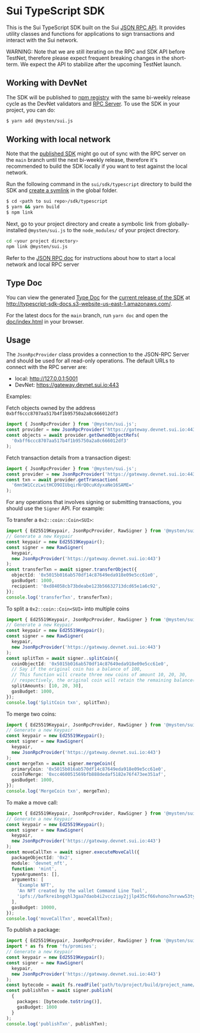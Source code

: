 # Sui TypeScript SDK

This is the Sui TypeScript SDK built on the Sui [JSON RPC API](https://github.com/MystenLabs/sui/blob/main/doc/src/build/json-rpc.md). It provides utility classes and functions for applications to sign transactions and interact with the Sui network.

WARNING: Note that we are still iterating on the RPC and SDK API before TestNet, therefore please expect frequent breaking changes in the short-term. We expect the API to stabilize after the upcoming TestNet launch.

## Working with DevNet

The SDK will be published to [npm registry](https://www.npmjs.com/package/@mysten/sui.js) with the same bi-weekly release cycle as the DevNet validators and [RPC Server](https://github.com/MystenLabs/sui/blob/main/doc/src/build/json-rpc.md). To use the SDK in your project, you can do:

```bash
$ yarn add @mysten/sui.js
```

## Working with local network

Note that the [published SDK](https://www.npmjs.com/package/@mysten/sui.js) might go out of sync with the RPC server on the `main` branch until the next bi-weekly release, therefore it's recommended to build the SDK locally if you want to test against the local network.

Run the following command in the `sui/sdk/typescript` directory to build the SDK and [create a symlink](https://docs.npmjs.com/cli/v8/commands/npm-link) in the global folder.

```bash
$ cd <path to sui repo>/sdk/typescript
$ yarn && yarn build
$ npm link
```

Next, go to your project directory and create a symbolic link from globally-installed `@mysten/sui.js` to the `node_modules/` of your project directory.

```bash
cd <your project directory>
npm link @mysten/sui.js
```

Refer to the [JSON RPC doc](https://github.com/MystenLabs/sui/blob/main/doc/src/build/json-rpc.md) for instructions about how to start a local network and local RPC server

## Type Doc

You can view the generated [Type Doc](https://typedoc.org/) for the [current release of the SDK](https://www.npmjs.com/package/@mysten/sui.js) at http://typescript-sdk-docs.s3-website-us-east-1.amazonaws.com/.

For the latest docs for the `main` branch, run `yarn doc` and open the [doc/index.html](doc/index.html) in your browser.

## Usage

The `JsonRpcProvider` class provides a connection to the JSON-RPC Server and should be used for all read-only operations. The default URLs to connect with the RPC server are:

- local: http://127.0.0.1:5001
- DevNet: https://gateway.devnet.sui.io:443

Examples:

Fetch objects owned by the address `0xbff6ccc8707aa517b4f1b95750a2a8c666012df3`

```typescript
import { JsonRpcProvider } from '@mysten/sui.js';
const provider = new JsonRpcProvider('https://gateway.devnet.sui.io:443');
const objects = await provider.getOwnedObjectRefs(
  '0xbff6ccc8707aa517b4f1b95750a2a8c666012df3'
);
```

Fetch transaction details from a transaction digest:

```typescript
import { JsonRpcProvider } from '@mysten/sui.js';
const provider = new JsonRpcProvider('https://gateway.devnet.sui.io:443');
const txn = await provider.getTransaction(
  '6mn5W1CczLwitHCO9OIUbqirNrQ0cuKdyxaNe16SAME='
);
```

For any operations that involves signing or submitting transactions, you should use the `Signer` API. For example:

To transfer a `0x2::coin::Coin<SUI>`:

```typescript
import { Ed25519Keypair, JsonRpcProvider, RawSigner } from '@mysten/sui.js';
// Generate a new Keypair
const keypair = new Ed25519Keypair();
const signer = new RawSigner(
  keypair,
  new JsonRpcProvider('https://gateway.devnet.sui.io:443')
);
const transferTxn = await signer.transferObject({
  objectId: '0x5015b016ab570df14c87649eda918e09e5cc61e0',
  gasBudget: 1000,
  recipient: '0xd84058cb73bdeabe123b56632713dcd65e1a6c92',
});
console.log('transferTxn', transferTxn);
```

To split a `0x2::coin::Coin<SUI>` into multiple coins

```typescript
import { Ed25519Keypair, JsonRpcProvider, RawSigner } from '@mysten/sui.js';
// Generate a new Keypair
const keypair = new Ed25519Keypair();
const signer = new RawSigner(
  keypair,
  new JsonRpcProvider('https://gateway.devnet.sui.io:443')
);
const splitTxn = await signer..splitCoin({
  coinObjectId: '0x5015b016ab570df14c87649eda918e09e5cc61e0',
  // Say if the original coin has a balance of 100,
  // This function will create three new coins of amount 10, 20, 30,
  // respectively, the original coin will retain the remaining balance(40).
  splitAmounts: [10, 20, 30],
  gasBudget: 1000,
});
console.log('SplitCoin txn', splitTxn);
```

To merge two coins:

```typescript
import { Ed25519Keypair, JsonRpcProvider, RawSigner } from '@mysten/sui.js';
// Generate a new Keypair
const keypair = new Ed25519Keypair();
const signer = new RawSigner(
  keypair,
  new JsonRpcProvider('https://gateway.devnet.sui.io:443')
);
const mergeTxn = await signer.mergeCoin({
  primaryCoin: '0x5015b016ab570df14c87649eda918e09e5cc61e0',
  coinToMerge: '0xcc460051569bfb888dedaf5182e76f473ee351af',
  gasBudget: 1000,
});
console.log('MergeCoin txn', mergeTxn);
```

To make a move call:

```typescript
import { Ed25519Keypair, JsonRpcProvider, RawSigner } from '@mysten/sui.js';
// Generate a new Keypair
const keypair = new Ed25519Keypair();
const signer = new RawSigner(
  keypair,
  new JsonRpcProvider('https://gateway.devnet.sui.io:443')
);
const moveCallTxn = await signer.executeMoveCall({
  packageObjectId: '0x2',
  module: 'devnet_nft',
  function: 'mint',
  typeArguments: [],
  arguments: [
    'Example NFT',
    'An NFT created by the wallet Command Line Tool',
    'ipfs://bafkreibngqhl3gaa7daob4i2vccziay2jjlp435cf66vhono7nrvww53ty',
  ],
  gasBudget: 10000,
});
console.log('moveCallTxn', moveCallTxn);
```

To publish a package:

```typescript
import { Ed25519Keypair, JsonRpcProvider, RawSigner } from '@mysten/sui.js';
import * as fs from 'fs/promises';
// Generate a new Keypair
const keypair = new Ed25519Keypair();
const signer = new RawSigner(
  keypair,
  new JsonRpcProvider('https://gateway.devnet.sui.io:443')
);
const bytecode = await fs.readFile('path/to/project/build/project_name/bytecode_modules/module_name.mv', 'base64');  
const publishTxn = await signer.publish(
  {
    packages: [bytecode.toString()],
    gasBudget: 1000
  }
);
console.log('publishTxn', publishTxn);
```
